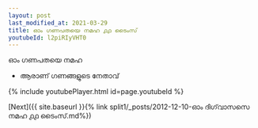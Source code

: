 ```yaml
---
layout: post
last_modified_at: 2021-03-29
title: ഓം ഗണപതയെ നമഹ ൧൧ ടൈംസ്
youtubeId: l2piRIyVHT0
---
```

 
 
 ഓം ഗണപതയെ നമഹ 
 
 -  ആരാണ് ഗണങ്ങളുടെ നേതാവ് 
 
  
 
  
 
 
 
 
 
 


{% include youtubePlayer.html id=page.youtubeId %}
 
[Next]({{ site.baseurl }}{% link  split1/_posts/2012-12-10-ഓം ദിഗ്‌വാസസെ നമഹ ൧൧ ടൈംസ്.md%})
 
